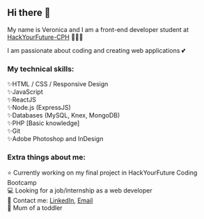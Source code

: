 ## Hi there 🖤
My name is Veronica and I am a front-end developer student at [HackYourFuture-CPH](https://github.com/HackYourFuture-CPH) 👩🏼‍💻

I am passionate about coding and creating web applications 💕

### My technical skills:
✨HTML / CSS / Responsive Design <br />
✨JavaScript <br />
✨ReactJS <br />
✨Node.js (ExpressJS) <br />
✨Databases (MySQL, Knex, MongoDB) <br />
✨PHP [Basic knowledge] <br />
✨Git <br />
✨Adobe Photoshop and InDesign <br />

### Extra things about me:
⭐️ Currently working on my final project in HackYourFuture Coding Bootcamp <br />
💻 Looking for a job/internship as a web developer <br />
📩 Contact me: [LinkedIn](www.linkedin.com/in/veronica-burduzhan), [Email](veronica.burduzhan@gmail.com) <br />
🥷 Mum of a toddler <br />
